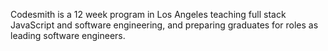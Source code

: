 Codesmith is a 12 week program in Los Angeles teaching full stack 
JavaScript and software engineering, and preparing graduates for 
roles as leading software engineers.